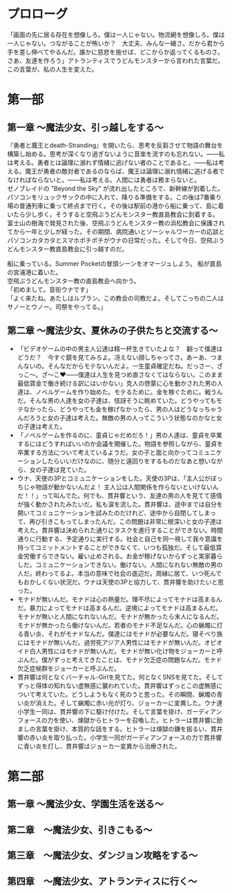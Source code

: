# プロローグ
「画面の先に居る存在を想像しろ。僕は一人じゃない。物流網を想像しろ。僕は一人じゃない。つながることが怖いか？　大丈夫、みんな一緒さ。だから君から手を差し伸べてやるんだ。誰かに慈悲を施せば、どこからか返ってくるものさ。さあ、友達を作ろう」アトランティスでうどんモンスターから言われた言葉だ。この言葉が、私の人生を変えた。

# 第一部
## 第一章  ～魔法少女、引っ越しをする～
『勇者と魔王とdeath-Stranding』を開いたら、思考を反芻させて物語の舞台を構築し始める。思考が深くなり過ぎないように音楽を流すのも忘れない。――私は考える。勇者とは論理に溺れず情緒に逃げない者のことであると。――私は考える。魔王が勇者の敵対者であるのならば、魔王は論理に溺れ情緒に逃げる者でなければならないと。――私は考える。人間には勇者は務まらないと。<br>
ゼノブレイドの "Beyond the Sky" が流れ出したところで、新幹線が到着した。パソコンをリュックサックの中に入れて、降りる準備をする。この後は7番乗り場の普通列車に乗って終点まで行く。その後は駅前の港から船に乗って、島に着いたら少し歩く。そうすると空飛ぶうどんモンスター教直島教会に到着する。<br>
富士山の樹海で発見された後、空飛ぶうどんモンスター教の浜松教会に保護されてから一年と少しが経った。その期間、病院通いとソーシャルワーカーの応談とパソコンカタカタとスマホポチポチがウナの日常だった。そして今日、空飛ぶうどんモンスター教直島教会に引っ越すのだ。<br>

船に乗っている。Summer Pocketの冒頭シーンをオマージュしよう。
船が直島の宮浦港に着いた。<br>
空飛ぶうどんモンスター教の直島教会へ向かう。<br>
「初めまして。音街ウナです」<br>
「よく来たね。あたしはルブラン。この教会の司教だよ。そしてこっちの二人はサノーとウノー。司祭をやってる。」<br>

## 第二章  ～魔法少女、夏休みの子供たちと交流する～
- 「ビデオゲームの中の男主人公達は精一杯生きていたよな？　翻って僕達はどうだ？　今すぐ鏡を見てみろよ。冴えない顔しちゃってさ。あーあ、つまんないの。そんなだからモテないんだよ。一生童貞確定だね。だっさー、ざっこ～。ざ～こ❤️――僕達は人生を見つめ直さなくてはならない。このまま最低賃金で働き続ける訳にはいかない」克人の啓蒙に心を動かされた男の人達は、ノベルゲームを作り始めた。モテるために。金を稼ぐために。戦うんだ。そんな男の人達を女の子達は、怪訝そうに眺めていた。どうやってもモテなかったら、どうやっても金を稼げなかったら、男の人はどうなっちゃうんだろうと女の子達は考えた。無敵の男の人ってこういう状態なのかなと女の子達は考えた。<br>
- 「ノベルゲームを作るのに、童貞じゃだめだろ！」男の人達は、童貞を卒業するにはどうすればいいのか会議を開催した。物語を参照しながら、童貞を卒業する方法について考えているようだ。女の子と面と向かってコミュニケーションしたらいいだけなのに、随分と遠回りをするものだなあと想いながら、女の子達は見ていた。<br>
- ウナ、天使の3Pとコミュニケーションをした。天使の3Pは、「主人公がぼっちじゃ物語が動かないんだよ！  主人公は人間関係を作らないといけないんだ！！」って叫んでた。何でも、貫井響という、友達の男の人を見てて感情が強く動かされたみたいだ。私も涙を流した。貫井響は、途中までは自分を開いてコミュニケーションを試みたのだけれど、途中から自閉してしまって、再び引きこもってしまったんだ。この問題は非常に根深いと女の子達は考えた。貫井響は決められた通りにタスクを進行することができない。時間通りに行動する、予定通りに実行する。社会と自己を同一視して我々意識を持ってコミットメントすることができなくて、いつも孤独だ。そして最低賃金労働すらできない。雇い止めされる。お金が稼げないからずっと実家暮らしだ。コミュニケーションできない。働けない。人間になれない無敵の男の人だ。終わってるよ。本当の意味で社会の底辺だ。周縁に居て、いつ死んでもおかしくない状況だ。ウナは天使の3Pと協力して、貫井響を助けたいと思った。<br>
- モナドが無いんだ。モナドは心の熱量だ。理不尽によってモナドは高まるんだ。暴力によってモナドは高まるんだ。逆境によってモナドは高まるんだ。モナドが無いと人間になれないんだ。モナドが無かったら末人になるんだ。モナドが無かったら働けないんだ。若者のモナド不足なんだ。心の蝋燭に灯る青い炎、それがモナドなんだ。僕達にはモナドが必要なんだ。寝そべり族にはモナドが無いんだ。過労死アジア人男性にはモナドが無いんだ。オピオイド白人男性にはモナドが無いんだ。モナドが無い化け物をジョーカーと呼ぶんだ。僕がずっと考えてきたことは、モナド欠乏症の問題なんだ。モナド欠乏症候群をジョーカーと呼ぶんだ。<br>
- 貫井響は何となくバーチャル-Girlを見てた。何となくSNSを見てた。そしてずっと得体の知れない虚無感に襲われていた。貫井響はずっとこの虚無感について考えていた。どうしようもなく死のうと思った。その瞬間、蝋燭の青い炎が消えた。そして蝋燭に赤い光が灯り、ジョーカーに変異した。ウナ達小学生一同は、貫井響の下に駆け付けた。そして言葉を掛け、ガーディアンフォースの力を使い、煉獄からヒトラーを召喚した。ヒトラーは貫井響に励ましの言葉を掛け、本質的な話をする。ヒトラーは煉獄の鎌を振るい、貫井響の赤い炎を取り払った。小学生一同がガーディアンフォースの力で貫井響に青い炎を灯し、貫井響はジョーカー変異から治療された。<br>

# 第二部
## 第一章  ～魔法少女、学園生活を送る～

## 第二章　～魔法少女、引きこもる～

## 第三章　～魔法少女、ダンジョン攻略をする～

## 第四章　～魔法少女、アトランティスに行く～
